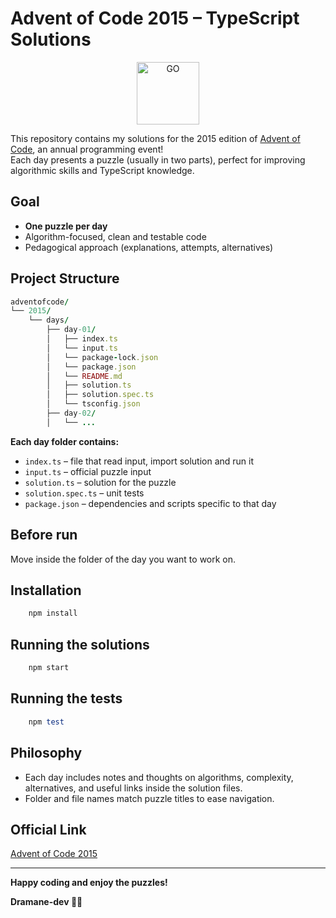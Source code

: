 # Advent of Code 2015 – TypeScript Solutions

<p align="center">
  <img 
        alt="GO" 
        width="100" 
        height="100"
        src="https://cdn.jsdelivr.net/gh/devicons/devicon@latest/icons/typescript/typescript-original.svg"
        style="margin-left: auto; margin-right: auto"
    />
</p>

This repository contains my solutions for the 2015 edition of [Advent of Code](https://adventofcode.com/2015), an annual programming event!  
Each day presents a puzzle (usually in two parts), perfect for improving algorithmic skills and TypeScript knowledge.

## Goal

- **One puzzle per day**
- Algorithm-focused, clean and testable code
- Pedagogical approach (explanations, attempts, alternatives)

## Project Structure

```ruby
adventofcode/
└── 2015/
    └── days/
        ├── day-01/
        │   ├── index.ts
        │   └── input.ts
        │   └── package-lock.json
        │   └── package.json
        │   └── README.md
        │   ├── solution.ts
        │   ├── solution.spec.ts
        │   └── tsconfig.json
        ├── day-02/
        │   └── ...
```

**Each day folder contains:**

- `index.ts` – file that read input, import solution and run it
- `input.ts` – official puzzle input
- `solution.ts` – solution for the puzzle
- `solution.spec.ts` – unit tests
- `package.json` – dependencies and scripts specific to that day

## Before run

Move inside the folder of the day you want to work on.

## Installation

```ruby
    npm install
```

## Running the solutions

```ruby
    npm start
```

## Running the tests

```ruby
    npm test
```

## Philosophy

- Each day includes notes and thoughts on algorithms, complexity, alternatives, and useful links inside the solution files.
- Folder and file names match puzzle titles to ease navigation.

## Official Link

[Advent of Code 2015](https://adventofcode.com/2015)

---

**Happy coding and enjoy the puzzles!**

**Dramane-dev 👋🏽**
